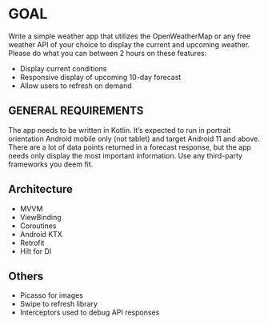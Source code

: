 # GOAL

Write a simple weather app that utilizes the OpenWeatherMap or any free weather API of
your choice to display the current and upcoming weather. Please do what you can between
2 hours on these features:
- Display current conditions
- Responsive display of upcoming 10-day forecast
- Allow users to refresh on demand

## GENERAL REQUIREMENTS

The app needs to be written in Kotlin. It’s expected to run in portrait orientation Android
mobile only (not tablet) and target Android 11 and above. There are a lot of data points
returned in a forecast response, but the app needs only display the most important
information. Use any third-party frameworks you deem fit.

## Architecture

- MVVM
- ViewBinding
- Coroutines
- Android KTX
- Retrofit
- Hilt for DI

## Others

- Picasso for images
- Swipe to refresh library
- Interceptors used to debug API responses